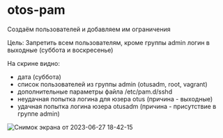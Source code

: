 # otos-pam

Создаём пользователей и добавляем им ограничения

Цель:
Запретить всем пользователям, кроме группы admin логин в выходные (суббота и воскресенье)

На скрине видно:
- дата (суббота)
- список пользователей из группы admin (otusadm, root, vagrant)
- дополнительные параметры файла /etc/pam.d/sshd
- неудачная попытка логина для юзера otus (причина - выходные)
- удачная попытка логина юзера otusadm (причина - присутствие в группе admin)

  
![Снимок экрана от 2023-06-27 18-42-15](https://github.com/aastlt/otos-pam/assets/103682236/d4793f6b-14ce-4812-8706-b261b0ea6edd)
